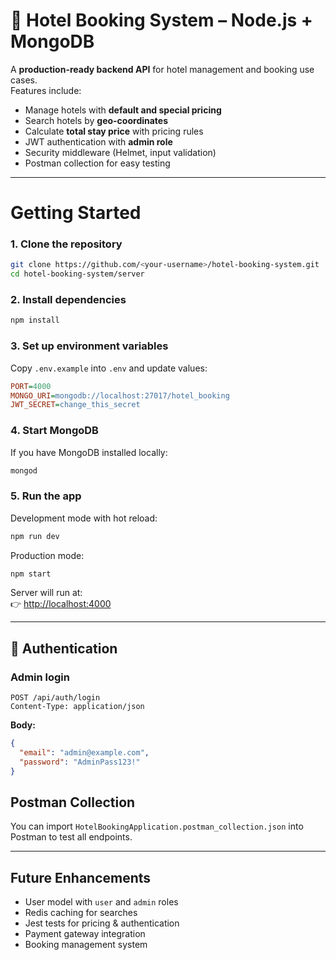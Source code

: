 # 📖 Hotel Booking System – Node.js + MongoDB

A **production-ready backend API** for hotel management and booking use cases.  
Features include:

-  Manage hotels with **default and special pricing**
-  Search hotels by **geo-coordinates**
-  Calculate **total stay price** with pricing rules
-  JWT authentication with **admin role**
-  Security middleware (Helmet, input validation)
-  Postman collection for easy testing

---

# Getting Started

### 1. Clone the repository
```bash
git clone https://github.com/<your-username>/hotel-booking-system.git
cd hotel-booking-system/server
```

### 2. Install dependencies
```bash
npm install
```

### 3. Set up environment variables
Copy `.env.example` into `.env` and update values:

```ini
PORT=4000
MONGO_URI=mongodb://localhost:27017/hotel_booking
JWT_SECRET=change_this_secret

```

### 4. Start MongoDB
If you have MongoDB installed locally:
```bash
mongod
```


### 5. Run the app
Development mode with hot reload:
```bash
npm run dev
```

Production mode:
```bash
npm start
```

Server will run at:  
👉 [http://localhost:4000](http://localhost:4000)

---

## 🔑 Authentication

### Admin login
```http
POST /api/auth/login
Content-Type: application/json
```

**Body:**
```json
{
  "email": "admin@example.com",
  "password": "AdminPass123!"
}
```

##  Postman Collection

You can import `HotelBookingApplication.postman_collection.json` into Postman to test all endpoints.

---

##  Future Enhancements

-  User model with `user` and `admin` roles  
- Redis caching for searches  
-  Jest tests for pricing & authentication  
-  Payment gateway integration  
-  Booking management system  
